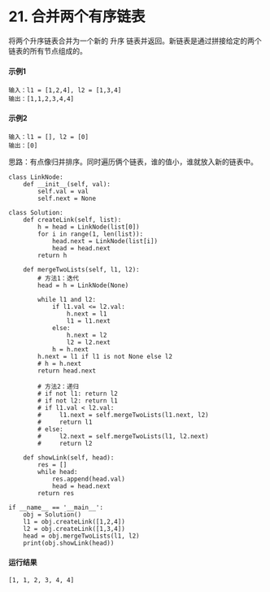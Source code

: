 # 21. 合并两个有序链表
将两个升序链表合并为一个新的 升序 链表并返回。新链表是通过拼接给定的两个链表的所有节点组成的。 

#### 示例1
    输入：l1 = [1,2,4], l2 = [1,3,4]
    输出：[1,1,2,3,4,4]
    
#### 示例2
    输入：l1 = [], l2 = [0]
    输出：[0]
    
思路：有点像归并排序。同时遍历俩个链表，谁的值小，谁就放入新的链表中。

    class LinkNode:
        def __init__(self, val):
            self.val = val
            self.next = None

    class Solution:
        def createLink(self, list):
            h = head = LinkNode(list[0])
            for i in range(1, len(list)):
                head.next = LinkNode(list[i])
                head = head.next
            return h

        def mergeTwoLists(self, l1, l2):
            # 方法1：迭代
            head = h = LinkNode(None)

            while l1 and l2:
                if l1.val <= l2.val:
                    h.next = l1
                    l1 = l1.next
                else:
                    h.next = l2
                    l2 = l2.next
                h = h.next
            h.next = l1 if l1 is not None else l2
            # h = h.next
            return head.next

            # 方法2：递归
            # if not l1: return l2
            # if not l2: return l1
            # if l1.val < l2.val:
            #     l1.next = self.mergeTwoLists(l1.next, l2)
            #     return l1
            # else:
            #     l2.next = self.mergeTwoLists(l1, l2.next)
            #     return l2

        def showLink(self, head):
            res = []
            while head:
                res.append(head.val)
                head = head.next
            return res

    if __name__ == '__main__':
        obj = Solution()
        l1 = obj.createLink([1,2,4])
        l2 = obj.createLink([1,3,4])
        head = obj.mergeTwoLists(l1, l2)
        print(obj.showLink(head))
        
#### 运行结果
    [1, 1, 2, 3, 4, 4]

